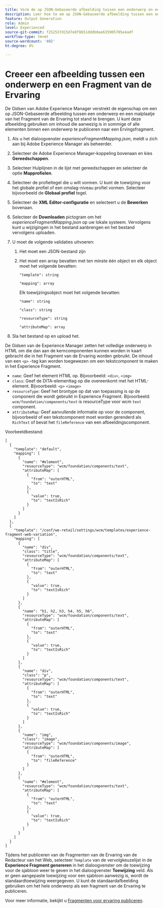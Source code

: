 ```yaml
---
title: Vorm de op JSON-Gebaseerde afbeelding tussen een onderwerp en een malplaatje van het Fragment van de Ervaring.
description: Leer hoe te om op JSON-Gebaseerde afbeelding tussen een onderwerp en een malplaatje van het Fragment van de Ervaring te vormen.
feature: Output Generation
role: Admin
level: Experienced
source-git-commit: f252537d15d7e8f8651dddb0ae635905705e4adf
workflow-type: tm+mt
source-wordcount: '402'
ht-degree: 0%

---
```


# Creeer een afbeelding tussen een onderwerp en een Fragment van de Ervaring

De Gidsen van Adobe Experience Manager verstrekt de eigenschap om een op JSON-Gebaseerde afbeelding tussen een onderwerp en een malplaatje van het Fragment van de Ervaring tot stand te brengen. U kunt deze afbeelding gebruiken om inhoud die aanwezig is in sommige of alle elementen binnen een onderwerp te publiceren naar een Ervingsfragment.

1. Als u het dialoogvenster *experienceFragmentMapping.json*, meldt u zich aan bij Adobe Experience Manager als beheerder.
1. Selecteer de Adobe Experience Manager-koppeling bovenaan en kies **Gereedschappen**.
1. Selecteer Hulplijnen in de lijst met gereedschappen en selecteer de optie **Mapprofielen**.
1. Selecteer de profieltegel die u wilt vormen. U kunt de toewijzing voor het globale profiel of een omslag-niveau profiel vormen. Selecteer bijvoorbeeld de **Globaal profiel** tegel.
1. Selecteer de **XML Editor-configuratie** en selecteert u de **Bewerken** bovenaan.
1. Selecteer de **Downloaden** pictogram om het *experienceFragmentMapping.json*  op uw lokale systeem. Vervolgens kunt u wijzigingen in het bestand aanbrengen en het bestand vervolgens uploaden.

1. U moet de volgende validaties uitvoeren:

   1. Het moet een JSON-bestand zijn
   2. Het moet een array bevatten met ten minste één object en elk object moet het volgende bevatten:


      `"template": string `

      `"mapping": array`

      Elk toewijzingsobject moet het volgende bevatten:

      `"name": string`

      `"class": string`

      `"resourceType": string`

      `"attributeMap": array`


1. Sla het bestand op en upload het.

De Gidsen van de Experience Manager zetten het volledige onderwerp in HTML om die dan aan de kerncomponenten kunnen worden in kaart gebracht die in het Fragment van de Ervaring worden gebruikt. De inhoud van een `<p>` -tag kan worden toegewezen om een tekstcomponent te maken in het Experience Fragment.
* `name`: Geef het element HTML op. Bijvoorbeeld: `<div>`, `<img>`
* `class`: Geef de DITA-elementtag op die overeenkomt met het HTML-element. Bijvoorbeeld: `<p>` `<image>`
* `resourceType`: Geef het brontype op dat van toepassing is op de component die wordt gebruikt in Experience Fragment. Bijvoorbeeld: `wcm/foundation/components/text` is resourceType voor wcm `text` component.
* `attributeMap`: Geef aanvullende informatie op voor de component, bijvoorbeeld of een tekstcomponent moet worden gerenderd als `RichText` of bevat het `fileReference` van een afbeeldingscomponent.




Voorbeeldbestand:

```
[
  {
    "template": "default",
    "mapping": [
      {
        "name": "#element",
        "resourceType": "wcm/foundation/components/text",
        "attributeMap": [
          {
            "from": "outerHTML",
            "to": "text"
          },
          {
            "value": true,
            "to": "textIsRich"
          }
        ]
      }
    ]
  },
  {
    "template": "/conf/we-retail/settings/wcm/templates/experience-fragment-web-variation",
    "mapping": [
      {
        "name": "div",
        "class": "title",
        "resourceType": "wcm/foundation/components/text",
        "attributeMap": [
          {
            "from": "outerHTML",
            "to": "text"
          },
          {
            "value": true,
            "to": "textIsRich"
          }
        ]
      },
      {
        "name": "h1, h2, h3, h4, h5, h6",
        "resourceType": "wcm/foundation/components/text",
        "attributeMap": [
          {
            "from": "outerHTML",
            "to": "text"
          },
          {
            "value": true,
            "to": "textIsRich"
          }
        ]
      },
      {
        "name": "div",
        "class": "p",
        "resourceType": "wcm/foundation/components/text",
        "attributeMap": [
          {
            "from": "outerHTML",
            "to": "text"
          },
          {
            "value": true,
            "to": "textIsRich"
          }
        ]
      },
      {
        "name": "img",
        "class": "image",
        "resourceType": "wcm/foundation/components/image",
        "attributeMap": [
          {
            "from": "outerHTML",
            "to": "fileReference"
          }
        ]
      },
      {
        "name": "#element",
        "resourceType": "wcm/foundation/components/text",
        "attributeMap": [
          {
            "from": "outerHTML",
            "to": "text"
          },
          {
            "value": true,
            "to": "textIsRich"
          }
        ]
      }
    ]
  }
]
```



Tijdens het publiceren van de Fragmenten van de Ervaring van de Redacteur van het Web, selecteer `Template` van de vervolgkeuzelijst in de **Experience Fragment genereren** in het dialoogvenster om de toewijzing voor de sjabloon weer te geven in het dialoogvenster **Toewijzing** veld. Als er geen aangepaste toewijzing voor een sjabloon aanwezig is, wordt de standaardtoewijzing weergegeven. U kunt de standaardafbeelding gebruiken om het hele onderwerp als een fragment van de Ervaring te publiceren.

Voor meer informatie, bekijkt u [Fragmenten voor ervaring publiceren](../user-guide/publish-experience-fragment.md).

